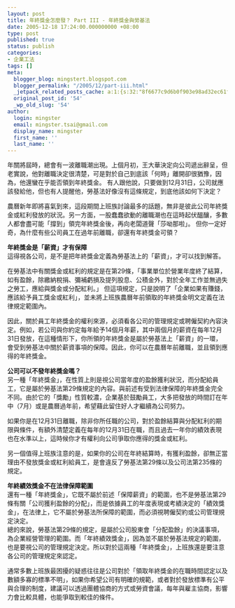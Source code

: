 ```yaml
---
layout: post
title: 年終獎金怎麼發？ Part III - 年終獎金與勞基法
date: 2005-12-18 17:24:00.000000000 +08:00
type: post
published: true
status: publish
categories:
- 企業工法
tags: []
meta:
  blogger_blog: mingstert.blogspot.com
  blogger_permalink: "/2005/12/part-iii.html"
  _jetpack_related_posts_cache: a:1:{s:32:"8f6677c9d6b0f903e98ad32ec61f8deb";a:2:{s:7:"expires";i:1444785132;s:7:"payload";a:3:{i:0;a:1:{s:2:"id";i:90;}i:1;a:1:{s:2:"id";i:89;}i:2;a:1:{s:2:"id";i:94;}}}}
  original_post_id: '54'
  _wp_old_slug: '54'
author:
  login: mingster
  email: mingster.tsai@gmail.com
  display_name: mingster
  first_name: ''
  last_name: ''
---
```

<p>年關將屆時，總會有一波離職潮出現。上個月初，王大華決定向公司遞出辭呈，但老實說，他對離職決定很清楚，可是對於自己到底該「何時」離開卻很猶豫，因為，他還蠻在乎能否領到年終獎金。 有人跟他說，只要做到12月31日，公司就應該發給他，但也有人提醒他，勞基法好像沒有這條規定，到底他該如何下決定？</p>
<p>農曆新年即將喜氣到來，這段期間上班族討論最多的話題，無非是彼此公司年終獎金或紅利發放的狀況。另一方面，一股蠢蠢欲動的離職潮也在這時起伏醞釀，多數人都會盡可能「撐到」領完年終獎金後，再向老闆道聲「莎呦那啦」。 但你一定好奇，為什麼有些公司員工在過年前離職，卻還有年終獎金可領？</p>
<p><strong>年終獎金是「薪資」才有保障</strong><br />這得視各公司，是不是把年終獎金定義為勞基法上的「薪資」，才可以找到解答。</p>
<p>在勞基法中有關獎金或紅利的規定是在第29條，「事業單位於營業年度終了結算，如有盈餘，除繳納稅捐、彌補虧損及提列股息、公積金外，對於全年工作並無過失之勞工，應給與獎金或分配紅利。」 但這項規定，只是說明了「企業如果有賺錢，應該給予員工獎金或紅利」，並未將上班族農曆年前領取的年終獎金明文定義在法律規定範圍內。</p>
<p>因此，關於員工年終獎金的權利來源，必須看各公司的管理規定或聘僱契約內容決定。例如，若公司與你約定每年給予14個月年薪，其中兩個月的薪資在每年12月31日發放，在這種情形下，你所領的年終獎金是屬於勞基法上「薪資」的一環，會受到勞基法中關於薪資事項的保障。因此，你可以在農曆年前離職，並且領到應得的年終獎金。</p>
<p><strong>公司可以不發年終獎金嗎？</strong><br />另一種「年終獎金」，在性質上則是視公司當年度的盈餘獲利狀況，而分配給員工，它是屬於勞基法第29條規定的內容。與前述有受到法律保障的年終獎金完全不同。由於它的「獎勵」性質較濃，企業基於鼓勵員工，大多把發放的時間訂在年中（7月）或是農曆過年前，希望藉此留住好人才繼續為公司努力。</p>
<p>如果你是在12月31日離職，除非你所任職的公司，對於盈餘結算與分配紅利的期限與條件，有額外清楚定義在每年的12月31日在職，而且過去一年你的績效表現也在水準以上，這時候你才有權利向公司爭取你應得的獎金或紅利。</p>
<p>另一個值得上班族注意的是，如果你的公司在年終結算時，有獲利盈餘，卻無正當理由不發放獎金或紅利給員工，是會違反了勞基法第29條以及公司法第235條的規定。</p>
<p><strong>年終績效獎金不在法律保障範圍</strong><br />還有一種「年終獎金」，它既不屬於前述「保障薪資」的範圍，也不是勞基法第29條有關「公司獲利盈餘的分配」，而是依據員工的年度表現或考績決定的「績效獎金」，在法律上，它不屬於勞基法所保障的範圍，而必須視聘僱契約或公司管理規定決定。<br />總的來說，勞基法第29條的規定，是屬於公司股東會「分配盈餘」的決議事項，為企業經營管理的範圍。而「年終績效獎金」，因為並不屬於勞基法規定的範圍，也是要視公司的管理規定決定。所以對於這兩種「年終獎金」，上班族還是要注意各公司的管理規定來認定。</p>
<p>通常多數上班族最困擾的疑惑往往是公司對於「領取年終獎金的在職時間認定以及數額多寡的標準不明」，如果你希望公司有明確的規範，或者對於發放標準有公平與合理的制度，建議可以透過團體協商的方式或勞資會議，每年與雇主協商，影響力會比較具體，也能爭取到較佳的條件。</p>
